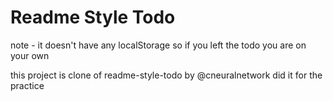 # Readme Style Todo 

note - it doesn't have any localStorage so if you left the todo you are on your own 

this project is clone of readme-style-todo by @cneuralnetwork
did it for the practice